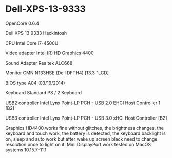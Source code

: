 # Dell-XPS-13-9333

OpenCore 0.6.4

Dell XPS 13 9333 Hackintosh

CPU              Intel Core i7-4500U

Video adapter    Intel (R) HD Graphics 4400

Sound Adapter  	 Realtek ALC668

Monitor          CMN N133HSE (Dell DFTH4) [13.3 "LCD]

BIOS type        A04 (03/19/2014)

Keyboard  	     Standard PS / 2 Keyboard

USB2 controller  Intel Lynx Point-LP PCH - USB 2.0 EHCI Host Controller 1 [B2]

USB3 controller  Intel Lynx Point-LP PCH - USB 3.0 xHCI Host Controller [B2]

Graphics HD4400 works fine without glitches, the brightness changes, the keyboard and touch work, the battery is detected, the keyboard backlight is on, sleep and auto work but after wake up screen black need to change resolution once to light on it. Mini DisplayPort work tested on MacOS systems 10.15.7-11.1
